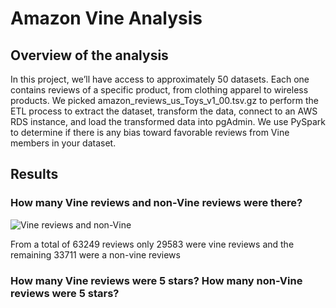 #                                                               Amazon Vine Analysis
 
## Overview of the analysis
In this project, we’ll have access to approximately 50 datasets. Each one contains reviews of a specific product, from clothing apparel to wireless products. We picked amazon_reviews_us_Toys_v1_00.tsv.gz to perform the ETL process to extract the dataset, transform the data, connect to an AWS RDS instance, and load the transformed data into pgAdmin. We use PySpark to determine if there is any bias toward favorable reviews from Vine members in your dataset. 

## Results

### How many Vine reviews and non-Vine reviews were there?

![Vine reviews and non-Vine](https://user-images.githubusercontent.com/96633294/167229321-42ad0868-8afa-4939-9d67-eae2afd1dd94.png)

From a total of 63249 reviews only 29583 were vine reviews and the remaining 33711 were a non-vine reviews

### How many Vine reviews were 5 stars? How many non-Vine reviews were 5 stars?
